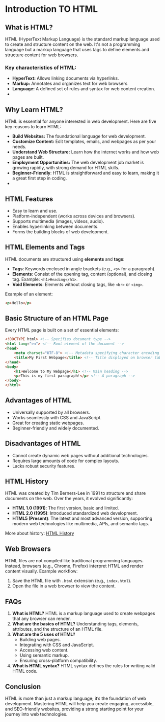 # Introduction TO HTML
## What is HTML?

HTML (HyperText Markup Language) is the standard markup language used to create and structure content on the web. It's not a programming language but a markup language that uses tags to define elements and structure content for web browsers.

### Key characteristics of HTML: 
 -  **HyperText:** Allows linking documents via hyperlinks.
 -  **Markup:** Annotates and organizes text for web browsers.
 -  **Language:** A defined set of rules and syntax for web content creation.
 - 
## Why Learn HTML?
HTML is essential for anyone interested in web development. Here are five key reasons to learn HTML:
 -  **Build Websites:** The foundational language for web development.
 -  **Customize Content:** Edit templates, emails, and webpages as per your needs.
 -  **Understand Web Structure:** Learn how the internet works and how web pages are built.
 -  **Employment Opportunities:** The web development job market is growing rapidly, with strong demand for HTML skills.
 -  **Beginner-Friendly**: HTML is straightforward and easy to learn, making it a great first step in coding.
 - 
## HTML Features
-   Easy to learn and use.
-   Platform-independent (works across devices and browsers).
-   Supports multimedia (images, videos, audio).
-   Enables hyperlinking between documents.
-   Forms the building blocks of web development.

## HTML Elements and Tags
HTML documents are structured using **elements** and **tags**:

-   **Tags**: Keywords enclosed in angle brackets (e.g., `<p>` for a paragraph).
-   **Elements**: Consist of the opening tag, content (optional), and closing tag. Example: `<h1>Heading</h1>`.
-   **Void Elements**: Elements without closing tags, like `<br>` or `<img>`.

Example of an element:
```html
<p>Hello</p>
```

## Basic Structure of an HTML Page
Every HTML page is built on a set of essential elements:
```html
<!DOCTYPE html> <!-- Specifies document type -->
<html lang="en"> <!-- Root element of the document -->
<head>
    <meta charset="UTF-8"> <!-- Metadata specifying character encoding -->
    <title>My First Webpage</title> <!-- Title displayed on browser tab -->
</head>
<body>
    <h1>Welcome to My Webpage</h1> <!-- Main heading -->
    <p>This is my first paragraph!</p> <!-- A paragraph -->
</body>
</html>
```

## Advantages of HTML
-   Universally supported by all browsers.
-   Works seamlessly with CSS and JavaScript.
-   Great for creating static webpages.
-   Beginner-friendly and widely documented.

## Disadvantages of HTML
-   Cannot create dynamic web pages without additional technologies.
-   Requires large amounts of code for complex layouts.
-   Lacks robust security features.

## HTML History
HTML was created by Tim Berners-Lee in 1991 to structure and share documents on the web. Over the years, it evolved significantly:
-   **HTML 1.0 (1991)**: The first version, basic and limited.
-   **HTML 2.0 (1995)**: Introduced standardized web development.
-   **HTML5 (Present)**: The latest and most advanced version, supporting modern web technologies like multimedia, APIs, and semantic tags.

More about history: [HTML History](../history/README.md)
## Web Browsers
HTML files are not compiled like traditional programming languages. Instead, browsers (e.g., Chrome, Firefox) interpret HTML and render content visually.
Example workflow:
1.  Save the HTML file with `.html` extension (e.g., `index.html`).
2.  Open the file in a web browser to view the content.


## FAQs

1.  **What is HTML?** HTML is a markup language used to create webpages that any browser can render.
2.  **What are the basics of HTML?** Understanding tags, elements, attributes, and the structure of an HTML file. 
3.  **What are the 5 uses of HTML?**   
    -   Building web pages.
    -   Integrating with CSS and JavaScript.
    -   Accessing web content.
    -   Using semantic markup.
    -   Ensuring cross-platform compatibility.
4.  **What is HTML syntax?** HTML syntax defines the rules for writing valid HTML code.


## Conclusion
HTML is more than just a markup language; it’s the foundation of web development. Mastering HTML will help you create engaging, accessible, and SEO-friendly websites, providing a strong starting point for your journey into web technologies.